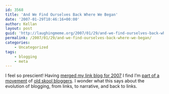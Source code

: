 ```yaml
---
id: 3568
title: 'And We Find Ourselves Back Where We Began'
date: '2007-01-29T10:46:16+00:00'
author: Kellan
layout: post
guid: 'http://laughingmeme.org/2007/01/29/and-we-find-ourselves-back-where-we-began/'
permalink: /2007/01/29/and-we-find-ourselves-back-where-we-began/
categories:
    - Uncategorized
tags:
    - blogging
    - meta
---
```


I feel so prescient! Having [merged my link blog for 2007](http://laughingmeme.org/2007/01/10/laughing-meme-rebooted/) I find I’m [part of a movement](http://www.kottke.org/07/01/some-rss-and-remaindered-links-changes) of [old skool bloggers](http://rc3.org/2007/01/why*my*link\_blo.php). I wonder what this says about the evolution of blogging, from links, to narrative, and back to links.
